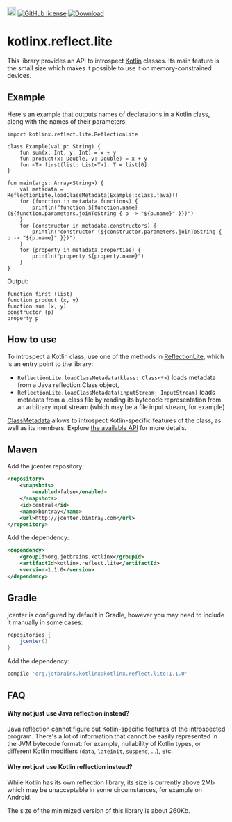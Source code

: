 <a href="http://slack.kotlinlang.org/"><img src="http://slack.kotlinlang.org/badge.svg" height="20"></a>
[![GitHub license](https://img.shields.io/badge/license-Apache%20License%202.0-blue.svg?style=flat)](http://www.apache.org/licenses/LICENSE-2.0)
[![Download](https://api.bintray.com/packages/kotlin/kotlinx.reflect.lite/kotlinx.reflect.lite/images/download.svg)](https://bintray.com/kotlin/kotlinx.reflect.lite/kotlinx.reflect.lite/_latestVersion)

# kotlinx.reflect.lite

This library provides an API to introspect [Kotlin](https://kotlinlang.org) classes. Its main feature is the small size which makes it possible to use it on memory-constrained devices.

## Example

Here's an example that outputs names of declarations in a Kotlin class, along with the names of their parameters:
```
import kotlinx.reflect.lite.ReflectionLite

class Example(val p: String) {
    fun sum(x: Int, y: Int) = x + y
    fun product(x: Double, y: Double) = x + y
    fun <T> first(list: List<T>): T = list[0]
}

fun main(args: Array<String>) {
    val metadata = ReflectionLite.loadClassMetadata(Example::class.java)!!
    for (function in metadata.functions) {
        println("function ${function.name} (${function.parameters.joinToString { p -> "${p.name}" }})")
    }
    for (constructor in metadata.constructors) {
        println("constructor (${constructor.parameters.joinToString { p -> "${p.name}" }})")
    }
    for (property in metadata.properties) {
        println("property ${property.name}")
    }
}
```

Output:
```
function first (list)
function product (x, y)
function sum (x, y)
constructor (p)
property p
```

## How to use

To introspect a Kotlin class, use one of the methods in [ReflectionLite](https://github.com/Kotlin/kotlinx.reflect.lite/blob/master/src/main/java/kotlinx/reflect/lite/ReflectionLite.kt), which is an entry point to the library:
* `ReflectionLite.loadClassMetadata(klass: Class<*>)` loads metadata from a Java reflection Class object,
* `ReflectionLite.loadClassMetadata(inputStream: InputStream)` loads metadata from a .class file by reading its bytecode representation from an arbitrary input stream (which may be a file input stream, for example)

[ClassMetadata](https://github.com/Kotlin/kotlinx.reflect.lite/blob/master/src/main/java/kotlinx/reflect/lite/ClassMetadata.kt) allows to introspect Kotlin-specific features of the class, as well as its members. Explore [the available API](https://github.com/Kotlin/kotlinx.reflect.lite/tree/master/src/main/java/kotlinx/reflect/lite) for more details.

## Maven

Add the jcenter repository:

```xml
<repository>
    <snapshots>
        <enabled>false</enabled>
    </snapshots>
    <id>central</id>
    <name>bintray</name>
    <url>http://jcenter.bintray.com</url>
</repository>
```

Add the dependency:

```xml
<dependency>
    <groupId>org.jetbrains.kotlinx</groupId>
    <artifactId>kotlinx.reflect.lite</artifactId>
    <version>1.1.0</version>
</dependency>
```

## Gradle

jcenter is configured by default in Gradle, however you may need to include it manually in some cases:

```groovy
repositories {
    jcenter()
}
```

Add the dependency:

```groovy
compile 'org.jetbrains.kotlinx:kotlinx.reflect.lite:1.1.0'
```

## FAQ

#### Why not just use Java reflection instead?

Java reflection cannot figure out Kotlin-specific features of the introspected program. There's a lot of information that cannot be easily represented in the JVM bytecode format: for example, nullability of Kotlin types, or different Kotlin modifiers (`data`, `lateinit`, `suspend`, ...), etc.

#### Why not just use Kotlin reflection instead?

While Kotlin has its own reflection library, its size is currently above 2Mb which may be unacceptable in some circumstances, for example on Android.

The size of the minimized version of this library is about 260Kb.
